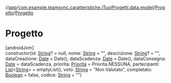 //[app](../../../index.md)/[com.example.teamsync.caratteristiche.iTuoiProgetti.data.model](../index.md)/[Progetto](index.md)/[Progetto](-progetto.md)

# Progetto

[androidJvm]\
constructor(id: [String](https://kotlinlang.org/api/latest/jvm/stdlib/kotlin/-string/index.html)? = null, nome: [String](https://kotlinlang.org/api/latest/jvm/stdlib/kotlin/-string/index.html) = &quot;&quot;, descrizione: [String](https://kotlinlang.org/api/latest/jvm/stdlib/kotlin/-string/index.html)? = &quot;&quot;, dataCreazione: [Date](https://developer.android.com/reference/kotlin/java/util/Date.html) = Date(), dataScadenza: [Date](https://developer.android.com/reference/kotlin/java/util/Date.html) = Date(), dataConsegna: [Date](https://developer.android.com/reference/kotlin/java/util/Date.html) = dataScadenza, priorita: [Priorita](../../com.example.teamsync.util/-priorita/index.md) = Priorita.NESSUNA, partecipanti: [List](https://kotlinlang.org/api/latest/jvm/stdlib/kotlin.collections/-list/index.html)&lt;[String](https://kotlinlang.org/api/latest/jvm/stdlib/kotlin/-string/index.html)&gt; = emptyList(), voto: [String](https://kotlinlang.org/api/latest/jvm/stdlib/kotlin/-string/index.html) = &quot;Non Valutato&quot;, completato: [Boolean](https://kotlinlang.org/api/latest/jvm/stdlib/kotlin/-boolean/index.html) = false, codice: [String](https://kotlinlang.org/api/latest/jvm/stdlib/kotlin/-string/index.html) = &quot;&quot;)
